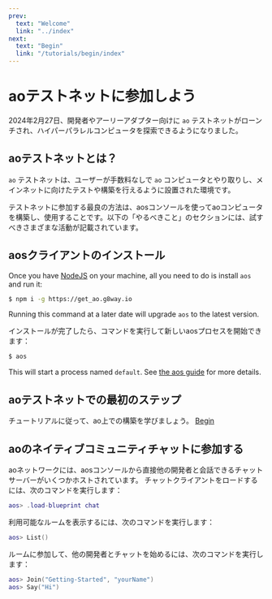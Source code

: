 ```yaml
---
prev:
  text: "Welcome"
  link: "../index"
next:
  text: "Begin"
  link: "/tutorials/begin/index"
---
```


<!-- # Get involved with the ao testnet -->

# aoテストネットに参加しよう

<!-- On February 27, 2024, `ao` Testnet was launched, for developers and early adopters to explore the hyper parallel computer. -->

2024年2月27日、開発者やアーリーアダプター向けに `ao` テストネットがローンチされ、ハイパーパラレルコンピュータを探索できるようになりました。

<!-- ## What is the ao testnet? -->

## aoテストネットとは？

<!-- The `ao` testnet is setup to allow users to interact with the `ao` computer without fees, to test and build towards mainnet. -->

`ao` テストネットは、ユーザーが手数料なしで `ao` コンピュータとやり取りし、メインネットに向けたテストや構築を行えるように設置された環境です。

<!-- The best way to get involved is to build and use the `ao` computer with the `aos` console.
In the `Things to do` section below you will find many activities to try. -->

テストネットに参加する最良の方法は、aosコンソールを使ってaoコンピュータを構築し、使用することです。以下の「やるべきこと」のセクションには、試すべきさまざまな活動が記載されています。

<!-- ## Installing the aos client -->

## aosクライアントのインストール

Once you have [NodeJS](https://nodejs.org) on your machine, all you need to do is install `aos` and run it:

```sh
$ npm i -g https://get_ao.g8way.io
```

Running this command at a later date will upgrade `aos` to the latest version.

<!-- After installation, we can simply run the command itself to start a new `aos` process: -->

インストールが完了したら、コマンドを実行して新しいaosプロセスを開始できます：

```sh
$ aos
```

This will start a process named `default`. See [the aos guide](/guides/aos/index) for more details.

<!-- ## First steps in the ao testnet -->

## aoテストネットでの最初のステップ

<!-- Follow the tutorials and learn to build on `ao`. [Begin](/tutorials/begin/index) -->

チュートリアルに従って、ao上での構築を学びましょう。 [Begin](/tutorials/begin/index)

<!-- ## Joining ao's native community chat -->

## aoのネイティブコミュニティチャットに参加する

<!-- The ao network hosts a number of chat servers that allow you to converse with other devs,
right from your `aos` console. To load the chat client run the following: -->

aoネットワークには、aosコンソールから直接他の開発者と会話できるチャットサーバーがいくつかホストされています。
チャットクライアントをロードするには、次のコマンドを実行します：

```lua
aos> .load-blueprint chat
```

<!-- To show the available rooms you can run: -->

利用可能なルームを表示するには、次のコマンドを実行します：

```lua
aos> List()
```

<!-- You can join a room and start chatting with other devs as follows: -->

ルームに参加して、他の開発者とチャットを始めるには、次のコマンドを実行します：

```lua
aos> Join("Getting-Started", "yourName")
aos> Say("Hi")
```
